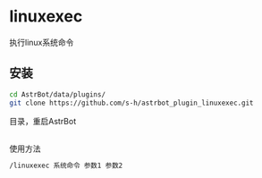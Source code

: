 # linuxexec
执行linux系统命令
## 安装
```bash
cd AstrBot/data/plugins/
git clone https://github.com/s-h/astrbot_plugin_linuxexec.git
```
目录，重启AstrBot

##
使用方法
```bash
/linuxexec 系统命令 参数1 参数2
```
